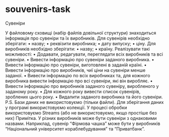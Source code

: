 # souvenirs-task
Сувеніри

У файловому сховищі (набір файлів довільної структури) знаходиться
інформація про сувеніри та їх виробників.
Для сувенірів необхідно зберігати:
• назву;
• реквізити виробника;
• дату випуску;
• ціну.
Для виробників необхідно зберігати:
• назву;
• країну.
Реалізувати такі можливості:
• Додавати, редагувати, переглядати всіх виробників та всі сувеніри.
• Вивести інформацію про сувеніри заданого виробника.
• Вивести інформацію про сувеніри, виготовлені в заданій країні.
• Вивести інформацію про виробників, чиї ціни на сувеніри менше заданої.
• Вивести інформацію по всіх виробниках та, для кожного виробника вивести інформацію
про всі сувеніри, які він виробляє.
• Вивести інформацію про виробників заданого сувеніру, виробленого у заданому року.
• Для кожного року вивести список сувенірів, зроблених цього року.
• Видалити заданого виробника та його сувеніри.
P.S. Бази даних не використовуємо (тільки файли).
Для зберігання даних у програмі використовуємо колекції. У процесі обробки
використовуємо Streams (або не використовуємо, якщо простіше без них)
Примітка. У різних виробників може бути сувеніри з однаковими назвами. Наприклад,
сувенір “Фірмова чашка” може бути у виробників “Національний університет
кораблебудування” та “Приватбанк”.
